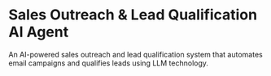 # Sales Outreach & Lead Qualification AI Agent

An AI-powered sales outreach and lead qualification system that automates email campaigns and qualifies leads using LLM technology.
